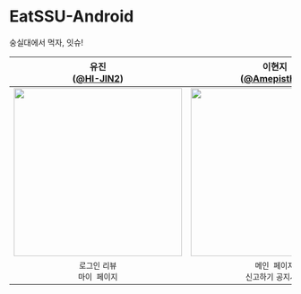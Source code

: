 # EatSSU-Android
숭실대에서 먹자, 잇슈!

| 유진<br/>([@HI-JIN2](https://github.com/HI-JIN2)) | 이현지<br/>([@Amepistheo](https://github.com/Amepistheo)) |
| :---: | :---: |
| <img width="300" src="https://avatars.githubusercontent.com/u/94737714?v=4"/> | <img width="300" src="https://avatars.githubusercontent.com/u/110108243?v=4"/> |
| `로그인` `리뷰`<br/>`마이 페이지`  | `메인 페이지`<br/>`신고하기` `공지사항`|
